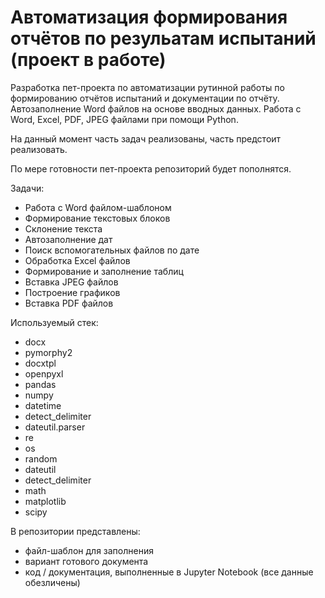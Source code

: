 # Автоматизация формирования отчётов по резульатам испытаний (проект в работе) 

Разработка пет-проекта по автоматизации рутинной работы по формированию отчётов испытаний и документации по отчёту. 
Автозаполнение Word файлов на основе вводных данных.
Работа с Word, Excel, PDF, JPEG файлами при помощи Python.

На данный момент часть задач реализованы, часть предстоит реализовать.

По мере готовности пет-проекта репозиторий будет пополнятся.

Задачи:

- Работа с Word файлом-шаблоном
- Формирование текстовых блоков
- Склонение текста 
- Автозаполнение дат
- Поиск вспомогательных файлов по дате
- Обработка Excel файлов
- Формирование и заполнение таблиц
- Вставка JPEG файлов
- Построение графиков
- Вставка PDF файлов


Используемый стек:

- docx
- pymorphy2
- docxtpl 
- openpyxl
- pandas
- numpy 
- datetime
- detect_delimiter
- dateutil.parser
- re
- os
- random
- dateutil
- detect_delimiter
- math
- matplotlib
- scipy

В репозитории представлены: 

- файл-шаблон для заполнения
- вариант готового документа
- код / документация, выполненные в Jupyter Notebook
(все данные обезличены)
